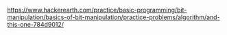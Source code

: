 https://www.hackerearth.com/practice/basic-programming/bit-manipulation/basics-of-bit-manipulation/practice-problems/algorithm/and-this-one-784d9012/
